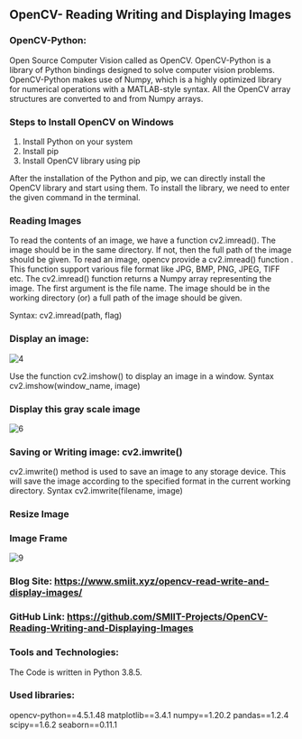 ## OpenCV- Reading Writing and Displaying Images
### OpenCV-Python: 
Open Source Computer Vision called as OpenCV. OpenCV-Python is a library of Python bindings designed to solve computer vision problems. OpenCV-Python makes use of Numpy, which is a highly optimized library for numerical operations with a MATLAB-style syntax. All the OpenCV array structures are converted to and from Numpy arrays.

### Steps to Install OpenCV on Windows
1.	Install Python on your system
2.	Install pip
3.	Install OpenCV library using pip

After the installation of the Python and pip, we can directly install the OpenCV library and start using them. To install the library, we need to enter the given command in the terminal.

### Reading Images
To read the contents of an image, we have a function cv2.imread(). The image should be in the same directory. If not, then the full path of the image should be given.
To read an image, opencv provide a cv2.imread() function . This function support various file format like JPG, BMP, PNG, JPEG, TIFF etc.
The cv2.imread() function returns a Numpy array representing the image.
The first argument is the file name. The image should be in the working directory (or) a full path of the image should be given.

Syntax:
cv2.imread(path, flag)

### Display an image: 

![4](https://user-images.githubusercontent.com/80674012/115228198-19019100-a12f-11eb-9ed1-7a0344f51d9a.png)

Use the function cv2.imshow() to display an image in a window.
Syntax
cv2.imshow(window_name, image)

### Display this gray scale image

![6](https://user-images.githubusercontent.com/80674012/115228382-50703d80-a12f-11eb-9774-91d91e8a8074.png)

### Saving or Writing image: cv2.imwrite()
cv2.imwrite() method is used to save an image to any storage device. This will save the image according to the specified format in the current working directory.
Syntax
cv2.imwrite(filename, image)

### Resize Image

### Image Frame

![9](https://user-images.githubusercontent.com/80674012/115228529-831a3600-a12f-11eb-80ff-fa9259874d42.png)

### Blog Site:   https://www.smiit.xyz/opencv-read-write-and-display-images/

### GitHub Link:  https://github.com/SMIIT-Projects/OpenCV-Reading-Writing-and-Displaying-Images

### Tools and Technologies:
The Code is written in Python 3.8.5.

### Used libraries:
opencv-python==4.5.1.48
matplotlib==3.4.1
numpy==1.20.2
pandas==1.2.4
scipy==1.6.2
seaborn==0.11.1


